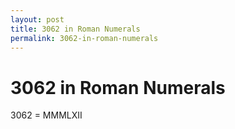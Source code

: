 ```yaml
---
layout: post
title: 3062 in Roman Numerals
permalink: 3062-in-roman-numerals
---
```


# 3062 in Roman Numerals

3062 = MMMLXII
